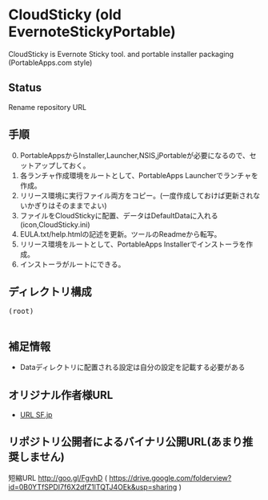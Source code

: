 CloudSticky (old EvernoteStickyPortable)
========================================

CloudSticky is Evernote Sticky tool. and portable installer packaging (PortableApps.com style)


Status
------

Rename repository URL

手順
----
0. PortableAppsからInstaller,Launcher,NSIS,jPortableが必要になるので、セットアップしておく。
1. 各ランチャ作成環境をルートとして、PortableApps Launcherでランチャを作成。
2. リリース環境に実行ファイル両方をコピー。(一度作成しておけば更新されないかぎりはそのままでよい)
3. ファイルをCloudStickyに配置、データはDefaultDataに入れる(icon,CloudSticky.ini)
4. EULA.txt/help.htmlの記述を更新。ツールのReadmeから転写。
5. リリース環境をルートとして、PortableApps Installerでインストーラを作成。
6. インストーラがルートにできる。

ディレクトリ構成
----------------

<pre>
(root)

</pre>

補足情報
--------
* Dataディレクトリに配置される設定は自分の設定を記載する必要がある

オリジナル作者様URL
-------------------
* [URL SF.jp](http://sourceforge.jp/projects/evernote-sticky/)

リポジトリ公開者によるバイナリ公開URL(あまり推奨しません)
---------------------------------------------------------
短縮URL http://goo.gl/FgvhD ( https://drive.google.com/folderview?id=0B0YTfSPDI7f6X2dfZ1lTQTJ4OEk&usp=sharing )


